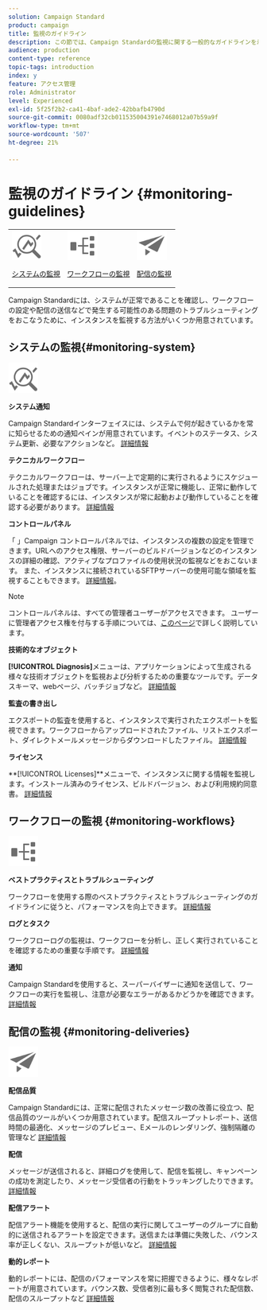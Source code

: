 ```yaml
---
solution: Campaign Standard
product: campaign
title: 監視のガイドライン
description: この節では、Campaign Standardの監視に関する一般的なガイドラインを示します。
audience: production
content-type: reference
topic-tags: introduction
index: y
feature: アクセス管理
role: Administrator
level: Experienced
exl-id: 5f25f2b2-ca41-4baf-ade2-42bbafb4790d
source-git-commit: 0080adf32cb011535004391e7468012a07b59a9f
workflow-type: tm+mt
source-wordcount: '507'
ht-degree: 21%

---
```


# 監視のガイドライン {#monitoring-guidelines}

<table>
<tr><td><img src="assets/do-not-localize/icon_system.svg" width="60px"><p><a href="#monitoring-system">システムの監視</a></p></td>
<td><img src="assets/do-not-localize/icon_workflows.svg" width="60px"><p><a href="#moniroting-workflows">ワークフローの監視</a></p></td>
<td><img src="assets/do-not-localize/icon_send.svg" width="60px"><p><a href="#monitoring-deliveries">配信の監視</a></p></td></tr>
</table>

Campaign Standardには、システムが正常であることを確認し、ワークフローの設定や配信の送信などで発生する可能性のある問題のトラブルシューティングをおこなうために、インスタンスを監視する方法がいくつか用意されています。

## システムの監視{#monitoring-system}

<img src="assets/do-not-localize/icon_system.svg" width="60px">

**システム通知**

Campaign Standardインターフェイスには、システムで何が起きているかを常に知らせるための通知ペインが用意されています。イベントのステータス、システム更新、必要なアクションなど。 [詳細情報](../../start/using/interface-description.md#top-bar)


**テクニカルワークフロー**

テクニカルワークフローは、サーバー上で定期的に実行されるようにスケジュールされた処理またはジョブです。インスタンスが正常に機能し、正常に動作していることを確認するには、インスタンスが常に起動および動作していることを確認する必要があります。 [詳細情報](../../administration/using/technical-workflows.md)

**コントロールパネル**

「 」Campaign コントロールパネルでは、インスタンスの複数の設定を管理できます。URLへのアクセス権限、サーバーのビルドバージョンなどのインスタンスの詳細の確認、アクティブなプロファイルの使用状況の監視などをおこないます。 また、インスタンスに接続されているSFTPサーバーの使用可能な領域を監視することもできます。 [詳細情報](https://experienceleague.adobe.com/docs/control-panel/using/control-panel-home.html?lang=ja)。

>[!NOTE]
>
>コントロールパネルは、すべての管理者ユーザーがアクセスできます。 ユーザーに管理者アクセス権を付与する手順については、[このページ](https://experienceleague.adobe.com/docs/control-panel/using/discover-control-panel/managing-permissions.html?lang=ja#discover-control-panel)で詳しく説明しています。

**技術的なオブジェクト**

**[!UICONTROL Diagnosis]**&#x200B;メニューは、アプリケーションによって生成される様々な技術オブジェクトを監視および分析するための重要なツールです。データスキーマ、webページ、バッチジョブなど。 [詳細情報](../../developing/using/monitoring-data-model-changes.md)

**監査の書き出し**

エクスポートの監査を使用すると、インスタンスで実行されたエクスポートを監視できます。ワークフローからアップロードされたファイル、リストエクスポート、ダイレクトメールメッセージからダウンロードしたファイル。
[詳細情報](../../administration/using/auditing-export-logs.md)

**ライセンス**

**[!UICONTROL Licenses]**メニューで、インスタンスに関する情報を監視します。インストール済みのライセンス、ビルドバージョン、および利用規約同意書。
[詳細情報](../../administration/using/licenses.md)

## ワークフローの監視 {#monitoring-workflows}

<img src="assets/do-not-localize/icon_workflows.svg" width="60px">

**ベストプラクティスとトラブルシューティング**

ワークフローを使用する際のベストプラクティスとトラブルシューティングのガイドラインに従うと、パフォーマンスを向上できます。
[詳細情報](../../automating/using/best-practices-workflows.md)

**ログとタスク**

ワークフローログの監視は、ワークフローを分析し、正しく実行されていることを確認するための重要な手順です。
[詳細情報](../../automating/using/monitoring-workflow-execution.md#workflow-log-and-tasks)

**通知**

Campaign Standardを使用すると、スーパーバイザーに通知を送信して、ワークフローの実行を監視し、注意が必要なエラーがあるかどうかを確認できます。
[詳細情報](../../automating/using/monitoring-workflow-execution.md#error-management)

## 配信の監視 {#monitoring-deliveries}

<img src="assets/do-not-localize/icon_send.svg" width="60px">

**配信品質**

Campaign Standardには、正常に配信されたメッセージ数の改善に役立つ、配信品質のツールがいくつか用意されています。配信スループットレポート、送信時間の最適化、メッセージのプレビュー、Eメールのレンダリング、強制隔離の管理など
[詳細情報](../../sending/using/about-deliverability.md)

**配信**

メッセージが送信されると、詳細ログを使用して、配信を監視し、キャンペーンの成功を測定したり、メッセージ受信者の行動をトラッキングしたりできます。
[詳細情報](../../sending/using/monitoring-a-delivery.md)

**配信アラート**

配信アラート機能を使用すると、配信の実行に関してユーザーのグループに自動的に送信されるアラートを設定できます。送信または準備に失敗した、バウンス率が正しくない、スループットが低いなど。
[詳細情報](../../sending/using/receiving-alerts-when-failures-happen.md)

**動的レポート**

動的レポートには、配信のパフォーマンスを常に把握できるように、様々なレポートが用意されています。バウンス数、受信者別に最も多く閲覧された配信数、配信のスループットなど
[詳細情報](../../reporting/using/about-dynamic-reports.md)
